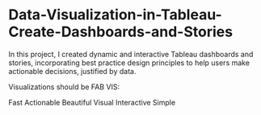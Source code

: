# Data-Visualization-in-Tableau-Create-Dashboards-and-Stories

In this project, I created dynamic and interactive Tableau dashboards and stories, incorporating best practice design principles to help users make actionable decisions, justified by data.

Visualizations should be FAB VIS:

  Fast
  Actionable
  Beautiful
  Visual
  Interactive
  Simple
